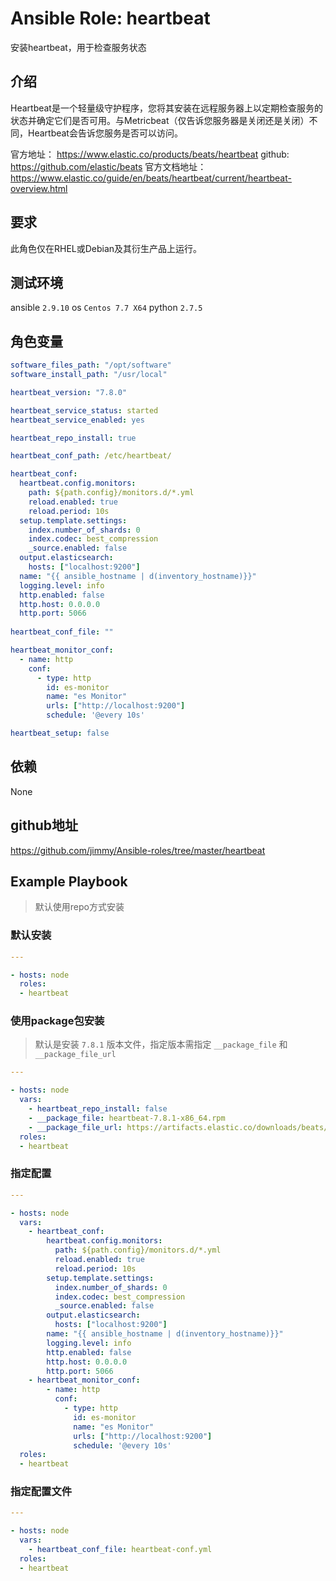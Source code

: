 # Ansible Role: heartbeat

安装heartbeat，用于检查服务状态

## 介绍

Heartbeat是一个轻量级守护程序，您将其安装在远程服务器上以定期检查服务的状态并确定它们是否可用。与Metricbeat（仅告诉您服务器是关闭还是关闭）不同，Heartbeat会告诉您服务是否可以访问。

官方地址： https://www.elastic.co/products/beats/heartbeat
github: https://github.com/elastic/beats
官方文档地址：https://www.elastic.co/guide/en/beats/heartbeat/current/heartbeat-overview.html

## 要求

此角色仅在RHEL或Debian及其衍生产品上运行。

## 测试环境

ansible `2.9.10`
os `Centos 7.7 X64`
python `2.7.5`

## 角色变量
```yaml
software_files_path: "/opt/software"
software_install_path: "/usr/local"

heartbeat_version: "7.8.0"

heartbeat_service_status: started
heartbeat_service_enabled: yes

heartbeat_repo_install: true

heartbeat_conf_path: /etc/heartbeat/

heartbeat_conf:
  heartbeat.config.monitors:
    path: ${path.config}/monitors.d/*.yml
    reload.enabled: true
    reload.period: 10s
  setup.template.settings:
    index.number_of_shards: 0
    index.codec: best_compression
    _source.enabled: false
  output.elasticsearch:
    hosts: ["localhost:9200"]
  name: "{{ ansible_hostname | d(inventory_hostname)}}"
  logging.level: info
  http.enabled: false
  http.host: 0.0.0.0
  http.port: 5066
  
heartbeat_conf_file: ""

heartbeat_monitor_conf:
  - name: http
    conf:
      - type: http
        id: es-monitor
        name: "es Monitor"
        urls: ["http://localhost:9200"]
        schedule: '@every 10s'

heartbeat_setup: false
```

## 依赖

None

## github地址
https://github.com/jimmy/Ansible-roles/tree/master/heartbeat

## Example Playbook

> 默认使用repo方式安装

### 默认安装

```yaml
---

- hosts: node
  roles:
  - heartbeat
```

### 使用package包安装

> 默认是安装 `7.8.1` 版本文件，指定版本需指定 `__package_file` 和 `__package_file_url`

```yaml
---

- hosts: node
  vars:
    - heartbeat_repo_install: false
    - __package_file: heartbeat-7.8.1-x86_64.rpm
    - __package_file_url: https://artifacts.elastic.co/downloads/beats/heartbeat/heartbeat-7.8.1-x86_64.rpm
  roles:
  - heartbeat
```

### 指定配置

```yaml
---

- hosts: node
  vars:
    - heartbeat_conf:
        heartbeat.config.monitors:
          path: ${path.config}/monitors.d/*.yml
          reload.enabled: true
          reload.period: 10s
        setup.template.settings:
          index.number_of_shards: 0
          index.codec: best_compression
          _source.enabled: false
        output.elasticsearch:
          hosts: ["localhost:9200"]
        name: "{{ ansible_hostname | d(inventory_hostname)}}"
        logging.level: info
        http.enabled: false
        http.host: 0.0.0.0
        http.port: 5066
    - heartbeat_monitor_conf:
        - name: http
          conf:
            - type: http
              id: es-monitor
              name: "es Monitor"
              urls: ["http://localhost:9200"]
              schedule: '@every 10s'
  roles:
  - heartbeat
```

### 指定配置文件

```yaml
---

- hosts: node
  vars:
    - heartbeat_conf_file: heartbeat-conf.yml
  roles:
  - heartbeat
```
